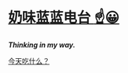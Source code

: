 # [奶味蓝蓝电台  :point_up::grinning:](https://reqwaaaaa.github.io/)

***Thinking in my way.***

[今天吃什么？](https://reqwaaaaa.github.io/menu/index.html)